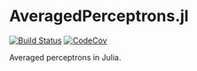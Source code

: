 # AveragedPerceptrons.jl

[![Build Status](https://travis-ci.org/dellison/AveragedPerceptrons.jl.svg?branch=master)](https://travis-ci.org/dellison/AveragedPerceptrons.jl) [![CodeCov](https://codecov.io/gh/dellison/AveragedPerceptrons.jl/branch/master/graph/badge.svg)](https://codecov.io/gh/dellison/AveragedPerceptrons.jl)

Averaged perceptrons in Julia.
